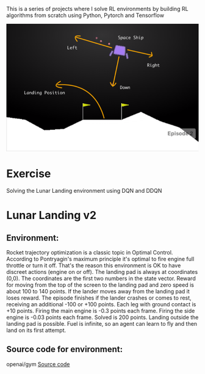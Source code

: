 This is a series of projects where I solve RL environments by building RL algorithms from scratch using Python, Pytorch and Tensorflow

<p align="center">
<img src = "https://github.com/SwamiKannan/Lunar-Landing-using-DQN-and-DDQN/blob/main/cover.png">
</p>

# Exercise
Solving the Lunar Landing environment using DQN and DDQN

# Lunar Landing v2
## Environment:
Rocket trajectory optimization is a classic topic in Optimal Control. According to Pontryagin's maximum principle it's optimal to fire engine full throttle or turn it off. That's the reason this environment is OK to have discreet actions (engine on or off).
The landing pad is always at coordinates (0,0). The coordinates are the first two numbers in the state vector. Reward for moving from the top of the screen to the landing pad and zero speed is about 100 to 140 points.
If the lander moves away from the landing pad it loses reward. The episode finishes if the lander crashes or comes to rest, receiving an additional -100 or +100 points. Each leg with ground contact is +10 points.
Firing the main engine is -0.3 points each frame. Firing the side engine is -0.03 points each frame.
Solved is 200 points.
Landing outside the landing pad is possible. Fuel is infinite, so an agent can learn to fly and then land on its first attempt. 
## Source code for environment:
openai/gym 
[Source code](https://github.com/openai/gym/blob/master/gym/envs/box2d/lunar_lander.py)
